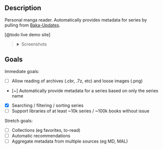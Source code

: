 ## Description

Personal manga reader. Automatically provides metadata for series by pulling from [Baka-Updates](https://www.mangaupdates.com/).

[@todo live demo site]

<blockquote>
<details>
<summary>Screenshots</summary>

@todo

</details>
</blockquote>

## Goals

Immediate goals: 
- [ ] Allow reading of archives (.cbr, .7z, etc) and loose images (.png)
- [~] Automatically provide metadata for a series based on only the series name
- [x] Searching / filtering / sorting series
- [ ] Support libraries of at least ~10k series / ~100k books without issue

Stretch goals:
- [ ] Collections (eg favorites, to-read)
- [ ] Automatic recommendations
- [ ] Aggregate metadata from multiple sources (eg MD, MAL)